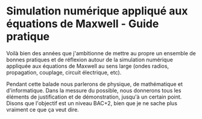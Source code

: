 # Simulation numérique appliqué aux équations de Maxwell - Guide pratique

Voilà bien des années que j'ambitionne de mettre au propre un ensemble de bonnes pratiques et de réflexion autour de la simulation numérique appliquée aux équations de Maxwell au sens large (ondes radios, propagation, couplage, circuit électrique, etc). 

Pendant cette balade nous parlerons de physique, de mathématique et d'informatique. Dans la messure du possible, nous donnerons tous les éléments de justification et de démonstration, jusqu'à un certain point. Disons que l'objectif est un niveau BAC+2, bien que je ne sache plus vraiment ce que ça veut dire.

```{tableofcontents}
```
